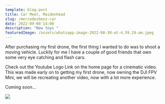 ```yaml
---
template: blog-post
title: Car Meet, Maidenhead
slug: /mercedesbenz-car
date: 2022-09-08 14:00
description: "New toys "
featuredImage: /assets/whatsapp-image-2022-08-30-at-4.59.29-am.jpeg
---
```

A﻿fter purchasing my first drone, the first thing I wanted to do was to shoot a moving vehicle. Luckily for me I have a couple of good friends that own some very eye catching and flash cars. 

C﻿heck out the Youtube Logo Link on the home page for a cinematic video. This was made early on to getting my first drone, now owning the DJI FPV Mini, we will be recreating another video, now with a lot more experience. 

C﻿oming soon...

![](/assets/whatsapp-image-2022-08-30-at-4.59.29-am-1-.jpeg)